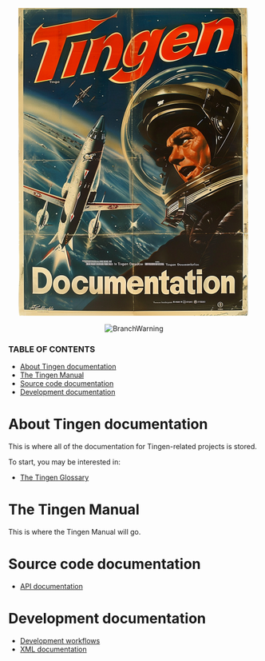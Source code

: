 <!--
  u240805_work-in-progress
-->

<div align="center">

  ![logo](./.github/Images/Logos/TingenDocumentation-464x616.png)

  ![BranchWarning](https://img.shields.io/badge/Release-24.8-teal?style=for-the-badge)

</div>

### TABLE OF CONTENTS
- [About Tingen documentation](#about-tingen-documentation)
- [The Tingen Manual](#the-tingen-manual)
- [Source code documentation](#source-code-documentation)
- [Development documentation](#development-documentation)

# About Tingen documentation

This is where all of the documentation for Tingen-related projects is stored.

To start, you may be interested in:

- [The Tingen Glossary](Glossary.md)

# The Tingen Manual

This is where the Tingen Manual will go.

# Source code documentation

- [API documentation](./docs/README.md)

# Development documentation

- [Development workflows](Development/development-workflows.md)
- [XML documentation](Development/xml-documentation.md)
